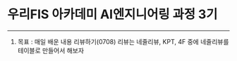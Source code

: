 # 우리FIS 아카데미 AI엔지니어링 과정 3기
---
1. 목표 : 매일 배운 내용 리뷰하기(0708)
  리뷰는 네줄리뷰, KPT, 4F 중에 네줄리뷰를 테이블로 만들어서 해보자
